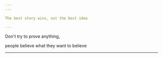 ```yaml
---
---

The best story wins, not the best idea

---
```


Don't try to prove anything, 

people believe what they want to believe 

---
